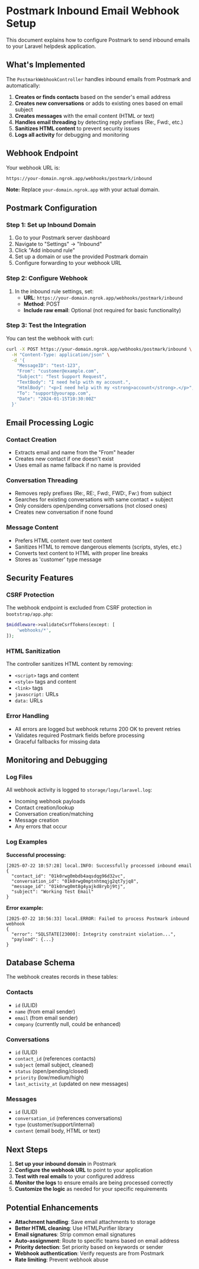 # Postmark Inbound Email Webhook Setup

This document explains how to configure Postmark to send inbound emails to your Laravel helpdesk application.

## What's Implemented

The `PostmarkWebhookController` handles inbound emails from Postmark and automatically:

1. **Creates or finds contacts** based on the sender's email address
2. **Creates new conversations** or adds to existing ones based on email subject
3. **Creates messages** with the email content (HTML or text)
4. **Handles email threading** by detecting reply prefixes (Re:, Fwd:, etc.)
5. **Sanitizes HTML content** to prevent security issues
6. **Logs all activity** for debugging and monitoring

## Webhook Endpoint

Your webhook URL is:
```
https://your-domain.ngrok.app/webhooks/postmark/inbound
```

**Note:** Replace `your-domain.ngrok.app` with your actual domain.

## Postmark Configuration

### Step 1: Set up Inbound Domain

1. Go to your Postmark server dashboard
2. Navigate to "Settings" → "Inbound"
3. Click "Add inbound rule"
4. Set up a domain or use the provided Postmark domain
5. Configure forwarding to your webhook URL

### Step 2: Configure Webhook

1. In the inbound rule settings, set:
   - **URL**: `https://your-domain.ngrok.app/webhooks/postmark/inbound`
   - **Method**: POST
   - **Include raw email**: Optional (not required for basic functionality)

### Step 3: Test the Integration

You can test the webhook with curl:

```bash
curl -X POST https://your-domain.ngrok.app/webhooks/postmark/inbound \
  -H "Content-Type: application/json" \
  -d '{
    "MessageID": "test-123",
    "From": "customer@example.com",
    "Subject": "Test Support Request",
    "TextBody": "I need help with my account.",
    "HtmlBody": "<p>I need help with my <strong>account</strong>.</p>",
    "To": "support@yourapp.com",
    "Date": "2024-01-15T10:30:00Z"
  }'
```

## Email Processing Logic

### Contact Creation
- Extracts email and name from the "From" header
- Creates new contact if one doesn't exist
- Uses email as name fallback if no name is provided

### Conversation Threading
- Removes reply prefixes (Re:, RE:, Fwd:, FWD:, Fw:) from subject
- Searches for existing conversations with same contact + subject
- Only considers open/pending conversations (not closed ones)
- Creates new conversation if none found

### Message Content
- Prefers HTML content over text content
- Sanitizes HTML to remove dangerous elements (scripts, styles, etc.)
- Converts text content to HTML with proper line breaks
- Stores as 'customer' type message

## Security Features

### CSRF Protection
The webhook endpoint is excluded from CSRF protection in `bootstrap/app.php`:

```php
$middleware->validateCsrfTokens(except: [
    'webhooks/*',
]);
```

### HTML Sanitization
The controller sanitizes HTML content by removing:
- `<script>` tags and content
- `<style>` tags and content  
- `<link>` tags
- `javascript:` URLs
- `data:` URLs

### Error Handling
- All errors are logged but webhook returns 200 OK to prevent retries
- Validates required Postmark fields before processing
- Graceful fallbacks for missing data

## Monitoring and Debugging

### Log Files
All webhook activity is logged to `storage/logs/laravel.log`:

- Incoming webhook payloads
- Contact creation/lookup
- Conversation creation/matching  
- Message creation
- Any errors that occur

### Log Examples

**Successful processing:**
```
[2025-07-22 10:57:28] local.INFO: Successfully processed inbound email 
{
  "contact_id": "01k0rwg0mbdb4aqsdqg96d32vc",
  "conversation_id": "01k0rwg0mptnhtmqjg2qt7yjq8", 
  "message_id": "01k0rwg0mt8g4yajkd8rybj9tj",
  "subject": "Working Test Email"
}
```

**Error example:**
```
[2025-07-22 10:56:33] local.ERROR: Failed to process Postmark inbound webhook 
{
  "error": "SQLSTATE[23000]: Integrity constraint violation...",
  "payload": {...}
}
```

## Database Schema

The webhook creates records in these tables:

### Contacts
- `id` (ULID)
- `name` (from email sender)
- `email` (from email sender)
- `company` (currently null, could be enhanced)

### Conversations  
- `id` (ULID)
- `contact_id` (references contacts)
- `subject` (email subject, cleaned)
- `status` (open/pending/closed)
- `priority` (low/medium/high)
- `last_activity_at` (updated on new messages)

### Messages
- `id` (ULID)  
- `conversation_id` (references conversations)
- `type` (customer/support/internal)
- `content` (email body, HTML or text)

## Next Steps

1. **Set up your inbound domain** in Postmark
2. **Configure the webhook URL** to point to your application
3. **Test with real emails** to your configured address
4. **Monitor the logs** to ensure emails are being processed correctly
5. **Customize the logic** as needed for your specific requirements

## Potential Enhancements

- **Attachment handling**: Save email attachments to storage
- **Better HTML cleaning**: Use HTMLPurifier library
- **Email signatures**: Strip common email signatures
- **Auto-assignment**: Route to specific teams based on email address
- **Priority detection**: Set priority based on keywords or sender
- **Webhook authentication**: Verify requests are from Postmark
- **Rate limiting**: Prevent webhook abuse
